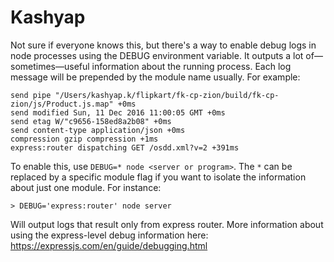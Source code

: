 Kashyap
=======

Not sure if everyone knows this, but there's a way to enable debug logs
in node processes using the DEBUG environment variable. It outputs a lot
of—sometimes—useful information about the running process. Each log
message will be prepended by the module name usually. For example:



    send pipe "/Users/kashyap.k/flipkart/fk-cp-zion/build/fk-cp-zion/js/Product.js.map" +0ms
    send modified Sun, 11 Dec 2016 11:00:05 GMT +0ms
    send etag W/"c9656-158ed8a2b08" +0ms
    send content-type application/json +0ms
    compression gzip compression +1ms
    express:router dispatching GET /osdd.xml?v=2 +391ms


To enable this, use `DEBUG=* node <server or program>`. The `*` can be
replaced by a specific module flag if you want to isolate the
information about just one module. For instance:


    > DEBUG='express:router' node server

Will output logs that result only from express router. More information
about using the express-level debug information here: https://expressjs.com/en/guide/debugging.html

